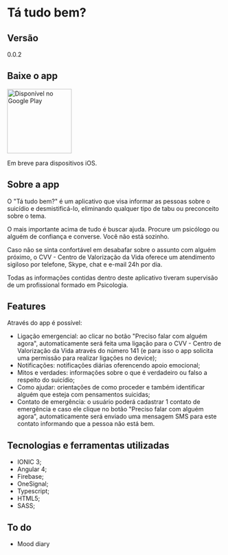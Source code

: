 # Tá tudo bem? 

## Versão 
0.0.2

## Baixe o app

<a href='https://play.google.com/store/apps/details?id=com.ionicframework.tatudobemapp&pcampaignid=MKT-Other-global-all-co-prtnr-py-PartBadge-Mar2515-1'><img alt='Disponível no Google Play' src='https://play.google.com/intl/en_us/badges/images/generic/pt-br_badge_web_generic.png' width="150" /></a>

Em breve para dispositivos iOS.

## Sobre a app

O "Tá tudo bem?" é um aplicativo que visa informar as pessoas sobre o suicídio e desmistificá-lo, eliminando qualquer tipo de tabu ou preconceito sobre o tema. 

O mais importante acima de tudo é buscar ajuda. 
Procure um psicólogo ou alguém de confiança e converse. Você não está sozinho. 

Caso não se sinta confortável em desabafar sobre o assunto com alguém próximo, o CVV - Centro de Valorização da Vida oferece um atendimento sigiloso por telefone, Skype, chat e e-mail 24h por dia. 

Todas as informações contidas dentro deste aplicativo tiveram supervisão de um profissional formado em Psicologia.

## Features

Através do app é possível: 

- Ligação emergencial: ao clicar no botão "Preciso falar com alguém agora", automaticamente será feita uma ligação para o CVV - Centro de Valorização da Vida através do número 141 (e para isso o app solicita uma permissão para realizar ligações no device); 
- Notificações: notificações diárias oferencendo apoio emocional;
- Mitos e verdades: informações sobre o que é verdadeiro ou falso a respeito do suicídio; 
- Como ajudar: orientações de como proceder e também identificar alguém que esteja com pensamentos suicidas; 
- Contato de emergência: o usuário poderá cadastrar 1 contato de emergência e caso ele clique no botão "Preciso falar com alguém agora", automaticamente será enviado uma mensagem SMS para este contato informando que a pessoa não está bem.

## Tecnologias e ferramentas utilizadas

- IONIC 3; 
- Angular 4; 
- Firebase; 
- OneSignal; 
- Typescript; 
- HTML5; 
- SASS;

## To do 

- Mood diary 
